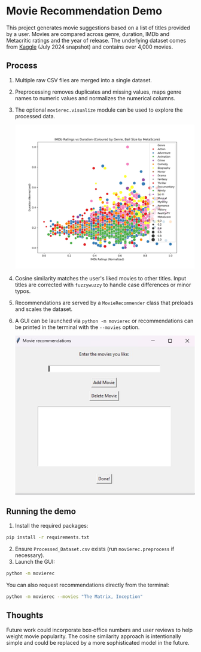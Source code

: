 # Movie Recommendation Demo

This project generates movie suggestions based on a list of titles provided by a user. Movies are compared across genre, duration, IMDb and Metacritic ratings and the year of release. The underlying dataset comes from [Kaggle](https://www.kaggle.com/datasets/parthdande/imdb-dataset-2024-updated/data) (July 2024 snapshot) and contains over 4,000 movies.

## Process
1. Multiple raw CSV files are merged into a single dataset.
2. Preprocessing removes duplicates and missing values, maps genre names to numeric values and normalizes the numerical columns.
3. The optional `movierec.visualize` module can be used to explore the processed data.
   
   ![Output](https://github.com/I-Zaifa/MovieRecommendation4000/blob/main/Visualized_Data.jpg)
4. Cosine similarity matches the user's liked movies to other titles. Input titles are corrected with `fuzzywuzzy` to handle case differences or minor typos.
5. Recommendations are served by a `MovieRecommender` class that preloads and scales the dataset.
6. A GUI can be launched via `python -m movierec` or recommendations can be printed in the terminal with the `--movies` option.
   
   ![Tkinter output](https://github.com/I-Zaifa/MovieRecommendation4000/blob/main/Tkinter%20output.jpg)

## Running the demo

1. Install the required packages:

```bash
pip install -r requirements.txt
```

2. Ensure `Processed_Dataset.csv` exists (run `movierec.preprocess` if necessary).
3. Launch the GUI:

```bash
python -m movierec
```

You can also request recommendations directly from the terminal:

```bash
python -m movierec --movies "The Matrix, Inception"
```

## Thoughts

Future work could incorporate box‑office numbers and user reviews to help weight movie popularity. The cosine similarity approach is intentionally simple and could be replaced by a more sophisticated model in the future.
